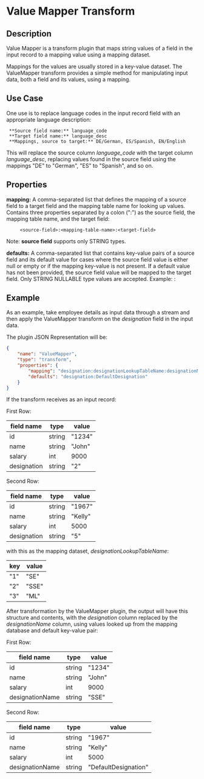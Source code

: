 # Value Mapper Transform


Description
-----------
Value Mapper is a transform plugin that maps string values of a field in the input record
to a mapping value using a mapping dataset.

Mappings for the values are usually stored in a key-value dataset. The ValueMapper transform
provides a simple method for manipulating input data, both a field and its values, using a mapping.


Use Case
--------
One use is to replace language codes in the input record field with an
appropriate language description:

     **Source field name:** language_code
     **Target field name:** language_desc
     **Mappings, source to target:** DE/German, ES/Spanish, EN/English

This will replace the source column *language_code* with the target column
*language_desc*, replacing values found in the source field using the mappings
"DE" to "German", "ES" to "Spanish", and so on.


Properties
----------
**mapping:** A comma-separated list that defines the mapping of a source
field to a target field and the mapping table name for looking up values.
Contains three properties separated by a colon (":") as the source field, the
mapping table name, and the target field:

         <source-field>:<mapping-table-name>:<target-field>

Note: **source field** supports only STRING types.

**defaults:** A comma-separated list that contains key-value pairs of a
source field and its default value for cases where the source field
value is either null or empty or if the mapping key-value is not present. If
a default value has not been provided, the source field value will be
mapped to the target field. Only STRING NULLABLE type values are accepted.
Example: <source field>:<defaultValue>


Example
-------
As an example, take employee details as input data through a stream and then apply
the ValueMapper transform on the *designation* field in the input data.

The plugin JSON Representation will be:

```json
{
    "name": "ValueMapper",
    "type": "transform",
    "properties": {
        "mapping": "designation:designationLookupTableName:designationName",
        "defaults": "designation:DefaultDesignation"
    }
}
```


If the transform receives as an input record:

First Row:

| field name | type                | value                |
| ---------- | ------------------- | -------------------- |
| id         | string              | "1234"               |
| name       | string              | "John"               |
| salary     | int                 | 9000                 |
| designation| string              | "2"                  |

Second Row:

| field name | type                | value                |
| ---------- | ------------------- | -------------------- |
| id         | string              | "1967"               |
| name       | string              | "Kelly"              |
| salary     | int                 | 5000                 |
| designation| string              | "5"                  |

with this as the mapping dataset, *designationLookupTableName*:

| key       | value    |
| --------- | -------- |
| "1"       | "SE"     |
| "2"       | "SSE"    |
| "3"       | "ML"     |


After transformation by the ValueMapper plugin, the output will have this structure and contents, with the
*designation* column replaced by the *designationName* column, using values looked up from the
mapping database and default key-value pair:

First Row:

| field name      | type                | value           |
| --------------- | ------------------- | --------------- |
| id              | string              | "1234"          |
| name            | string              | "John"          |
| salary          | int                 | 9000            |
| designationName | string              | "SSE"           |

Second Row:

| field name      | type                | value               |
| --------------- | ------------------- | ------------------- |
| id              | string              | "1967"              |
| name            | string              | "Kelly"             |
| salary          | int                 | 5000                |
| designationName | string              | "DefaultDesignation"|
